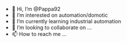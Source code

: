 - 👋 Hi, I’m @Pappa92
- 👀 I’m interested on automation/domotic
- 🌱 I’m currently learning industrial automation
- 💞️ I’m looking to collaborate on ...
- 📫 How to reach me ...

<!---
Pappa92/Pappa92 is a ✨ special ✨ repository because its `README.md` (this file) appears on your GitHub profile.
You can click the Preview link to take a look at your changes.
--->
